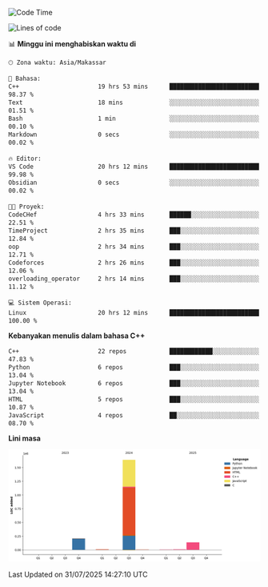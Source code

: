 <!--START_SECTION:waka-->
![Code Time](http://img.shields.io/badge/Code%20Time-392%20hrs%2050%20mins-blue)

![Lines of code](https://img.shields.io/badge/Sejak%20Hello%20World%20aku%20telah%20menulis-2.0%20million%20baris%20kode-blue)

📊 **Minggu ini menghabiskan waktu di** 

```text
🕑︎ Zona waktu: Asia/Makassar

💬 Bahasa: 
C++                      19 hrs 53 mins      █████████████████████████   98.37 % 
Text                     18 mins             ░░░░░░░░░░░░░░░░░░░░░░░░░   01.51 % 
Bash                     1 min               ░░░░░░░░░░░░░░░░░░░░░░░░░   00.10 % 
Markdown                 0 secs              ░░░░░░░░░░░░░░░░░░░░░░░░░   00.02 % 

🔥 Editor: 
VS Code                  20 hrs 12 mins      █████████████████████████   99.98 % 
Obsidian                 0 secs              ░░░░░░░░░░░░░░░░░░░░░░░░░   00.02 % 

🐱‍💻 Proyek: 
CodeCHef                 4 hrs 33 mins       ██████░░░░░░░░░░░░░░░░░░░   22.51 % 
TimeProject              2 hrs 35 mins       ███░░░░░░░░░░░░░░░░░░░░░░   12.84 % 
oop                      2 hrs 34 mins       ███░░░░░░░░░░░░░░░░░░░░░░   12.71 % 
Codeforces               2 hrs 26 mins       ███░░░░░░░░░░░░░░░░░░░░░░   12.06 % 
overloading_operator     2 hrs 14 mins       ███░░░░░░░░░░░░░░░░░░░░░░   11.12 % 

💻 Sistem Operasi: 
Linux                    20 hrs 12 mins      █████████████████████████   100.00 % 
```

**Kebanyakan menulis dalam bahasa C++** 

```text
C++                      22 repos            ████████████░░░░░░░░░░░░░   47.83 % 
Python                   6 repos             ███░░░░░░░░░░░░░░░░░░░░░░   13.04 % 
Jupyter Notebook         6 repos             ███░░░░░░░░░░░░░░░░░░░░░░   13.04 % 
HTML                     5 repos             ███░░░░░░░░░░░░░░░░░░░░░░   10.87 % 
JavaScript               4 repos             ██░░░░░░░░░░░░░░░░░░░░░░░   08.70 % 
```



**Lini masa**

![Lines of Code chart](https://raw.githubusercontent.com/yusuf601/yusuf601/main/assets/bar_graph.png)


 Last Updated on 31/07/2025 14:27:10 UTC
<!--END_SECTION:waka-->

